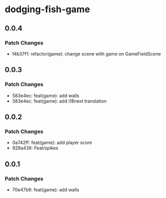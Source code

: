 # dodging-fish-game

## 0.0.4

### Patch Changes

- f4b37f1: refactor(game): change scene with game on GameFieldScene

## 0.0.3

### Patch Changes

- 583e4ec: feat(game): add walls
- 583e4ec: feat(game): add i18next translation

## 0.0.2

### Patch Changes

- 0a742ff: feat(game): add player score
- 928a436: Feat/spikes

## 0.0.1

### Patch Changes

- 70e47b9: feat(game): add walls
